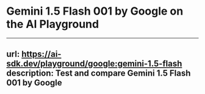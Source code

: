 # Gemini 1.5 Flash 001 by Google on the AI Playground


---
url: https://ai-sdk.dev/playground/google:gemini-1.5-flash
description: Test and compare Gemini 1.5 Flash 001 by Google
---
